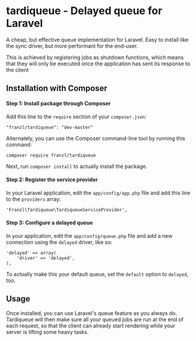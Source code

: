 # tardiqueue - Delayed queue for Laravel

A cheap, but effective queue implementation for Laravel. Easy to install like the sync driver, but more performant for the end-user.

This is achieved by registering jobs as shutdown functions, which means that they will only be executed once the application has sent its response to the client

## Installation with Composer

#### Step 1: Install package through Composer

Add this line to the `require` section of your `composer.json`:

    "franzl/tardiqueue": "dev-master"

Alternately, you can use the Composer command-line tool by running this command:

    composer require franzl/tardiqueue

Next, run `composer install` to actually install the package.

#### Step 2: Register the service provider

In your Laravel application, edit the `app/config/app.php` file and add this
line to the `providers` array:

    'Franzl\Tardiqueue\TardiqueueServiceProvider',

#### Step 3: Configure a delayed queue

In your application, edit the `app/config/queue.php` file and add a new connection using the `delayed` driver, like so:

    'delayed' => array(
        'driver' => 'delayed',
    ),

To actually make this your default queue, set the `default` option to `delayed`, too.

## Usage

Once installed, you can use Laravel's queue feature as you always do. Tardiqueue will then make sure all your queued jobs are run at the end of each request, so that the client can already start rendering while your server is lifting some heavy tasks.
